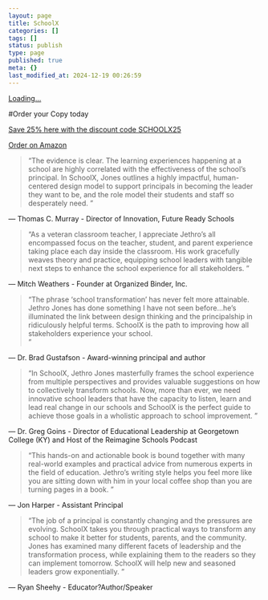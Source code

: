 ```yaml
---
layout: page
title: SchoolX
categories: []
tags: []
status: publish
type: page
published: true
meta: {}
last_modified_at: 2024-12-19 00:26:59
---
```








[Loading...](https://jethrojones.gumroad.com/l/schoolx)


#Order your Copy today


[Save 25% here with the discount code SCHOOLX25](https://us.johncattbookshop.com/collections/frontpage/products/schoolx-how-principals-can-design-a-transformative-school-experience-for-students-teachers-parents-and-themselves)

[Order on Amazon](https://amzn.to/2CvTXQT)




















  
  
























  
  



>“The evidence is clear. The learning experiences happening at a school are highly correlated with the effectiveness of the school’s principal. In SchoolX, Jones outlines a highly impactful, human-centered design model to support principals in becoming the leader they want to be, and the role model their students and staff so desperately need.
”

  
— Thomas C. Murray - Director of Innovation, Future Ready Schools





















  
  



>“As a veteran classroom teacher, I appreciate Jethro’s all encompassed focus on the teacher, student, and parent experience taking place each day inside the classroom. His work gracefully weaves theory and practice, equipping school leaders with tangible next steps to enhance the school experience for all stakeholders.
”

  
— Mitch Weathers - Founder at Organized Binder, Inc.





















  
  



>“The phrase ‘school transformation’ has never felt more attainable. Jethro Jones has done something I have not seen before...he’s illuminated the link between design thinking and the principalship in ridiculously helpful terms. SchoolX is the path to improving how all stakeholders experience your school.  
”

  
— Dr. Brad Gustafson - Award-winning principal and author





















  
  



>“In SchoolX, Jethro Jones masterfully frames the school experience from multiple perspectives and provides valuable suggestions on how to collectively transform schools. Now, more than ever, we need innovative school leaders that have the capacity to listen, learn and lead real change in our schools and SchoolX is the perfect guide to achieve those goals in a wholistic approach to school improvement.
”

  
— Dr. Greg Goins - Director of Educational Leadership at Georgetown College (KY) and Host of the Reimagine Schools Podcast





















  
  



>“This hands-on and actionable book is bound together with many real-world examples and practical advice from numerous experts in the field of education. Jethro’s writing style helps you feel more like you are sitting down with him in your local coffee shop than you are turning pages in a book.
”

  
— Jon Harper - Assistant Principal





















  
  



>“The job of a principal is constantly changing and the pressures are evolving. SchoolX takes you through practical ways to transform any school to make it better for students, parents, and the community. Jones has examined many different facets of leadership and the transformation process, while explaining them to the readers so they can implement tomorrow. SchoolX will help new and seasoned leaders grow exponentially. 
”

  
— Ryan Sheehy - Educator?Author/Speaker
 
